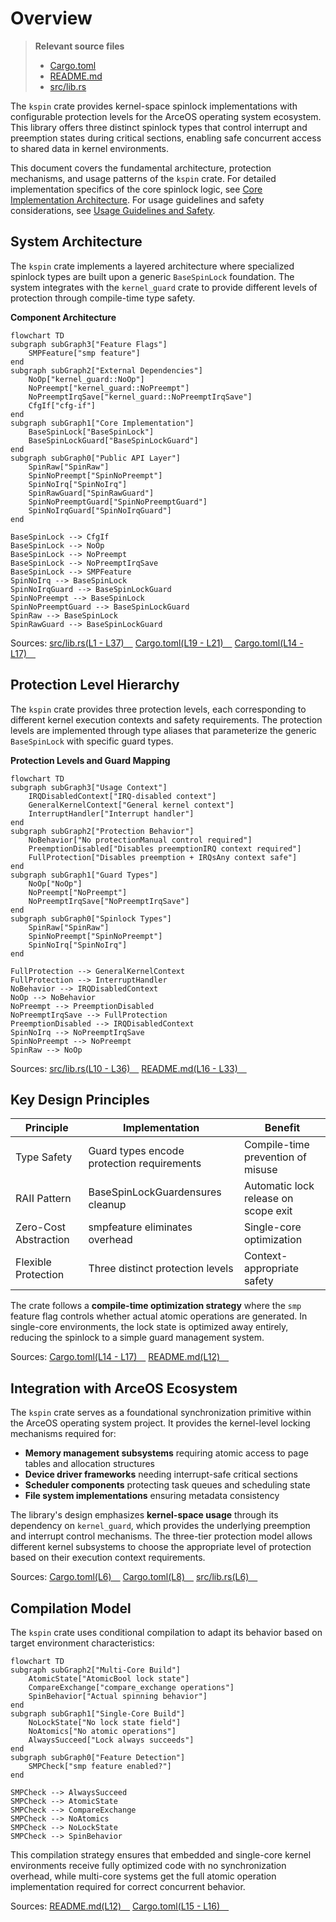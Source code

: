 # Overview

> **Relevant source files**
> * [Cargo.toml](https://github.com/arceos-org/kspin/blob/dfc0ff2c/Cargo.toml)
> * [README.md](https://github.com/arceos-org/kspin/blob/dfc0ff2c/README.md)
> * [src/lib.rs](https://github.com/arceos-org/kspin/blob/dfc0ff2c/src/lib.rs)

The `kspin` crate provides kernel-space spinlock implementations with configurable protection levels for the ArceOS operating system ecosystem. This library offers three distinct spinlock types that control interrupt and preemption states during critical sections, enabling safe concurrent access to shared data in kernel environments.

This document covers the fundamental architecture, protection mechanisms, and usage patterns of the `kspin` crate. For detailed implementation specifics of the core spinlock logic, see [Core Implementation Architecture](/arceos-org/kspin/3-core-implementation-architecture). For usage guidelines and safety considerations, see [Usage Guidelines and Safety](/arceos-org/kspin/2.4-usage-guidelines-and-safety).

## System Architecture

The `kspin` crate implements a layered architecture where specialized spinlock types are built upon a generic `BaseSpinLock` foundation. The system integrates with the `kernel_guard` crate to provide different levels of protection through compile-time type safety.

**Component Architecture**

```mermaid
flowchart TD
subgraph subGraph3["Feature Flags"]
    SMPFeature["smp feature"]
end
subgraph subGraph2["External Dependencies"]
    NoOp["kernel_guard::NoOp"]
    NoPreempt["kernel_guard::NoPreempt"]
    NoPreemptIrqSave["kernel_guard::NoPreemptIrqSave"]
    CfgIf["cfg-if"]
end
subgraph subGraph1["Core Implementation"]
    BaseSpinLock["BaseSpinLock"]
    BaseSpinLockGuard["BaseSpinLockGuard"]
end
subgraph subGraph0["Public API Layer"]
    SpinRaw["SpinRaw"]
    SpinNoPreempt["SpinNoPreempt"]
    SpinNoIrq["SpinNoIrq"]
    SpinRawGuard["SpinRawGuard"]
    SpinNoPreemptGuard["SpinNoPreemptGuard"]
    SpinNoIrqGuard["SpinNoIrqGuard"]
end

BaseSpinLock --> CfgIf
BaseSpinLock --> NoOp
BaseSpinLock --> NoPreempt
BaseSpinLock --> NoPreemptIrqSave
BaseSpinLock --> SMPFeature
SpinNoIrq --> BaseSpinLock
SpinNoIrqGuard --> BaseSpinLockGuard
SpinNoPreempt --> BaseSpinLock
SpinNoPreemptGuard --> BaseSpinLockGuard
SpinRaw --> BaseSpinLock
SpinRawGuard --> BaseSpinLockGuard
```

Sources: [src/lib.rs(L1 - L37)&emsp;](https://github.com/arceos-org/kspin/blob/dfc0ff2c/src/lib.rs#L1-L37) [Cargo.toml(L19 - L21)&emsp;](https://github.com/arceos-org/kspin/blob/dfc0ff2c/Cargo.toml#L19-L21) [Cargo.toml(L14 - L17)&emsp;](https://github.com/arceos-org/kspin/blob/dfc0ff2c/Cargo.toml#L14-L17)

## Protection Level Hierarchy

The `kspin` crate provides three protection levels, each corresponding to different kernel execution contexts and safety requirements. The protection levels are implemented through type aliases that parameterize the generic `BaseSpinLock` with specific guard types.

**Protection Levels and Guard Mapping**

```mermaid
flowchart TD
subgraph subGraph3["Usage Context"]
    IRQDisabledContext["IRQ-disabled context"]
    GeneralKernelContext["General kernel context"]
    InterruptHandler["Interrupt handler"]
end
subgraph subGraph2["Protection Behavior"]
    NoBehavior["No protectionManual control required"]
    PreemptionDisabled["Disables preemptionIRQ context required"]
    FullProtection["Disables preemption + IRQsAny context safe"]
end
subgraph subGraph1["Guard Types"]
    NoOp["NoOp"]
    NoPreempt["NoPreempt"]
    NoPreemptIrqSave["NoPreemptIrqSave"]
end
subgraph subGraph0["Spinlock Types"]
    SpinRaw["SpinRaw"]
    SpinNoPreempt["SpinNoPreempt"]
    SpinNoIrq["SpinNoIrq"]
end

FullProtection --> GeneralKernelContext
FullProtection --> InterruptHandler
NoBehavior --> IRQDisabledContext
NoOp --> NoBehavior
NoPreempt --> PreemptionDisabled
NoPreemptIrqSave --> FullProtection
PreemptionDisabled --> IRQDisabledContext
SpinNoIrq --> NoPreemptIrqSave
SpinNoPreempt --> NoPreempt
SpinRaw --> NoOp
```

Sources: [src/lib.rs(L10 - L36)&emsp;](https://github.com/arceos-org/kspin/blob/dfc0ff2c/src/lib.rs#L10-L36) [README.md(L16 - L33)&emsp;](https://github.com/arceos-org/kspin/blob/dfc0ff2c/README.md#L16-L33)

## Key Design Principles

|Principle|Implementation|Benefit|
| --- | --- | --- |
|Type Safety|Guard types encode protection requirements|Compile-time prevention of misuse|
|RAII Pattern|BaseSpinLockGuardensures cleanup|Automatic lock release on scope exit|
|Zero-Cost Abstraction|smpfeature eliminates overhead|Single-core optimization|
|Flexible Protection|Three distinct protection levels|Context-appropriate safety|

The crate follows a **compile-time optimization strategy** where the `smp` feature flag controls whether actual atomic operations are generated. In single-core environments, the lock state is optimized away entirely, reducing the spinlock to a simple guard management system.

Sources: [Cargo.toml(L14 - L17)&emsp;](https://github.com/arceos-org/kspin/blob/dfc0ff2c/Cargo.toml#L14-L17) [README.md(L12)&emsp;](https://github.com/arceos-org/kspin/blob/dfc0ff2c/README.md#L12-L12)

## Integration with ArceOS Ecosystem

The `kspin` crate serves as a foundational synchronization primitive within the ArceOS operating system project. It provides the kernel-level locking mechanisms required for:

* **Memory management subsystems** requiring atomic access to page tables and allocation structures
* **Device driver frameworks** needing interrupt-safe critical sections
* **Scheduler components** protecting task queues and scheduling state
* **File system implementations** ensuring metadata consistency

The library's design emphasizes **kernel-space usage** through its dependency on `kernel_guard`, which provides the underlying preemption and interrupt control mechanisms. The three-tier protection model allows different kernel subsystems to choose the appropriate level of protection based on their execution context requirements.

Sources: [Cargo.toml(L6)&emsp;](https://github.com/arceos-org/kspin/blob/dfc0ff2c/Cargo.toml#L6-L6) [Cargo.toml(L8)&emsp;](https://github.com/arceos-org/kspin/blob/dfc0ff2c/Cargo.toml#L8-L8) [src/lib.rs(L6)&emsp;](https://github.com/arceos-org/kspin/blob/dfc0ff2c/src/lib.rs#L6-L6)

## Compilation Model

The `kspin` crate uses conditional compilation to adapt its behavior based on target environment characteristics:

```mermaid
flowchart TD
subgraph subGraph2["Multi-Core Build"]
    AtomicState["AtomicBool lock state"]
    CompareExchange["compare_exchange operations"]
    SpinBehavior["Actual spinning behavior"]
end
subgraph subGraph1["Single-Core Build"]
    NoLockState["No lock state field"]
    NoAtomics["No atomic operations"]
    AlwaysSucceed["Lock always succeeds"]
end
subgraph subGraph0["Feature Detection"]
    SMPCheck["smp feature enabled?"]
end

SMPCheck --> AlwaysSucceed
SMPCheck --> AtomicState
SMPCheck --> CompareExchange
SMPCheck --> NoAtomics
SMPCheck --> NoLockState
SMPCheck --> SpinBehavior
```

This compilation strategy ensures that embedded and single-core kernel environments receive fully optimized code with no synchronization overhead, while multi-core systems get the full atomic operation implementation required for correct concurrent behavior.

Sources: [README.md(L12)&emsp;](https://github.com/arceos-org/kspin/blob/dfc0ff2c/README.md#L12-L12) [Cargo.toml(L15 - L16)&emsp;](https://github.com/arceos-org/kspin/blob/dfc0ff2c/Cargo.toml#L15-L16)